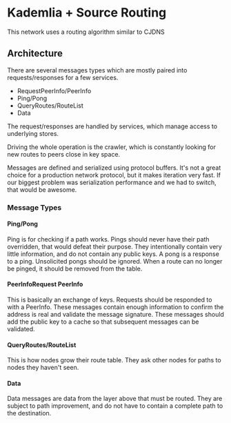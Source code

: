 # Kademlia + Source Routing
This network uses a routing algorithm similar to CJDNS

## Architecture
There are several messages types which are mostly paired into requests/responses for a few services.
- RequestPeerInfo/PeerInfo
- Ping/Pong
- QueryRoutes/RouteList
- Data

The request/responses are handled by services, which manage access to underlying stores.

Driving the whole operation is the crawler, which is constantly looking for new routes to peers close in key space.

Messages are defined and serialized using protocol buffers.
It's not a great choice for a production network protocol, but it makes iteration very fast.
If our biggest problem was serialization performance and we had to switch, that would be awesome.

### Message Types

#### Ping/Pong
Ping is for checking if a path works.
Pings should never have their path overridden, that would defeat their purpose.
They intentionally contain very little information, and do not contain any public keys.
A pong is a response to a ping. Unsolicited pongs should be ignored.
When a route can no longer be pinged, it should be removed from the table.

#### PeerInfoRequest PeerInfo
This is basically an exchange of keys.
Requests should be responded to with a PeerInfo.
These messages contain enough information to confirm the address is real and validate the message signature.
These messages should add the public key to a cache so that subsequent messages can be validated.

#### QueryRoutes/RouteList
This is how nodes grow their route table.
They ask other nodes for paths to nodes they haven't seen.

#### Data
Data messages are data from the layer above that must be routed.
They are subject to path improvement, and do not have to contain a complete path to the destination.
